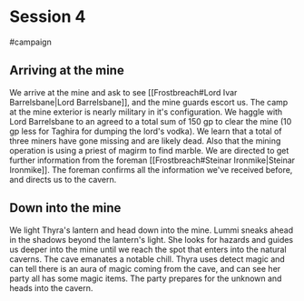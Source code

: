 # Session 4

#campaign 

## Arriving at the mine

We arrive at the mine and ask to see [[Frostbreach#Lord Ivar Barrelsbane|Lord Barrelsbane]], and the mine guards escort us. The camp at the mine exterior is nearly military in it's configuration. We haggle with Lord Barrelsbane to an agreed to a total sum of 150 gp to clear the mine (10 gp less for Taghira for dumping the lord's vodka). We learn that a total of three miners have gone missing and are likely dead. Also that the mining operation is using a priest of magirm to find marble. We are directed to get further information from the foreman [[Frostbreach#Steinar Ironmike|Steinar Ironmike]]. The foreman confirms all the information we've received before, and directs us to the cavern.


## Down into the mine

We light Thyra's lantern and head down into the mine. Lummi sneaks ahead in the shadows beyond the lantern's light. She looks for hazards and guides us deeper into the mine until we reach the spot that enters into the natural caverns. The cave emanates a notable chill. Thyra uses detect magic and can tell there is an aura of magic coming from the cave, and can see her party all has some magic items. The party prepares for the unknown and heads into the cavern.

 
